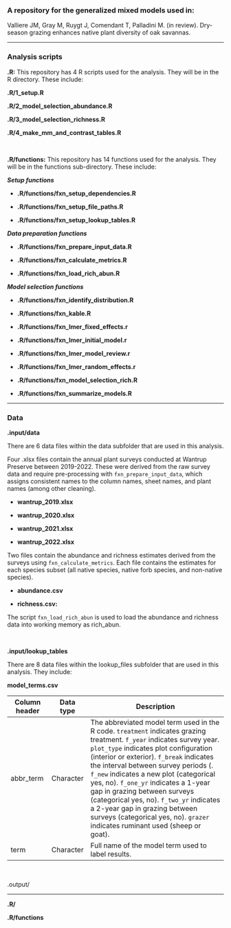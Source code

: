 ### A repository for the generalized mixed models used in:

Valliere JM, Gray M, Ruygt J, Comendant T, Palladini M. (in review). Dry-season grazing enhances native plant diversity of oak savannas.

------------------------------------------------------------------------

### Analysis scripts

**.R:** This repository has 4 R scripts used for the analysis. They will be in the R directory. These include:

**.R/1_setup.R**

**.R/2_model_selection_abundance.R**

**.R/3_model_selection_richness.R**

**.R/4_make_mm_and_contrast_tables.R**

<br>

**.R/functions:** This repository has 14 functions used for the analysis. They will be in the functions sub-directory. These include:

***Setup functions***

-   **.R/functions/fxn_setup_dependencies.R**

-   **.R/functions/fxn_setup_file_paths.R**

-   **.R/functions/fxn_setup_lookup_tables.R**

***Data preparation functions***

-   **.R/functions/fxn_prepare_input_data.R**

-   **.R/functions/fxn_calculate_metrics.R**

-   **.R/functions/fxn_load_rich_abun.R**

***Model selection functions***

-   **.R/functions/fxn_identify_distribution.R**

-   **.R/functions/fxn_kable.R**

-   **.R/functions/fxn_lmer_fixed_effects.r**

-   **.R/functions/fxn_lmer_initial_model.r**

-   **.R/functions/fxn_lmer_model_review.r**

-   **.R/functions/fxn_lmer_random_effects.r**

-   **.R/functions/fxn_model_selection_rich.R**

-   **.R/functions/fxn_summarize_models.R**

------------------------------------------------------------------------

### **Data**

**.input/data**

There are 6 data files within the data subfolder that are used in this analysis.

Four .xlsx files contain the annual plant surveys conducted at Wantrup Preserve between 2019-2022. These were derived from the raw survey data and require pre-processing with `fxn_prepare_input_data`, which assigns consistent names to the column names, sheet names, and plant names (among other cleaning).

-   **wantrup_2019.xlsx**

-   **wantrup_2020.xlsx**

-   **wantrup_2021.xlsx**

-   **wantrup_2022.xlsx**

Two files contain the abundance and richness estimates derived from the surveys using `fxn_calculate_metrics`. Each file contains the estimates for each species subset (all native species, native forb species, and non-native species).

-   **abundance.csv**

-   **richness.csv:**

The script `fxn_load_rich_abun` is used to load the abundance and richness data into working memory as rich_abun.

<br>

**.input/lookup_tables**

There are 8 data files within the lookup_files subfolder that are used in this analysis. They include:

**model_terms.csv**

| Column header | Data type | Description |
|------------------|------------------|-------------------------------------|
| abbr_term | Character | The abbreviated model term used in the R code. `treatment` indicates grazing treatment. `f_year` indicates survey year. `plot_type` indicates plot configuration (interior or exterior). `f_break` indicates the interval between survey periods (. `f_new` indicates a new plot (categorical yes, no). `f_one_yr` indicates a 1-year gap in grazing between surveys (categorical yes, no). `f_two_yr` indicates a 2-year gap in grazing between surveys (categorical yes, no). `grazer` indicates ruminant used (sheep or goat). |
| term | Character | Full name of the model term used to label results. |

<br>

.output/

------------------------------------------------------------------------

**.R/**

**.R/functions**
